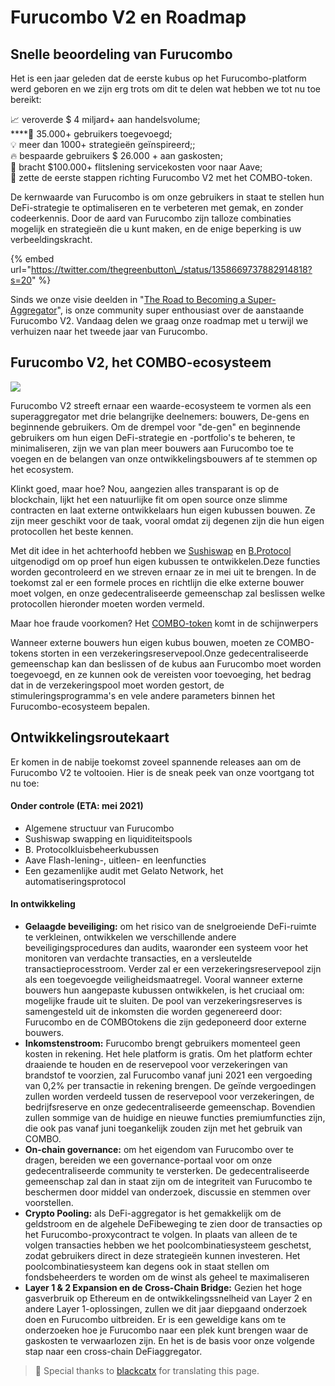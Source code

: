# Furucombo V2 en Roadmap

## **Snelle beoordeling van Furucombo**

Het is een jaar geleden dat de eerste kubus op het Furucombo-platform werd geboren en we zijn erg trots om dit te delen wat hebben we tot nu toe bereikt:

📈 veroverde $ 4 miljard+ aan handelsvolume;  
****👤 35.000+ gebruikers toegevoegd;  
💡 meer dan 1000+ strategieën geïnspireerd;;  
🔥 bespaarde gebruikers $ 26.000 + aan gaskosten;   
🥇 bracht $100.000+ flitslening servicekosten voor naar Aave;  
💜 zette de eerste stappen richting Furucombo V2 met het COMBO-token.

De kernwaarde van Furucombo is om onze gebruikers in staat te stellen hun DeFi-strategie te optimaliseren en te verbeteren met gemak, en zonder codeerkennis. Door de aard van Furucombo zijn talloze combinaties mogelijk en strategieën die u kunt maken, en de enige beperking is uw verbeeldingskracht.

{% embed url="https://twitter.com/thegreenbutton\_/status/1358669737882914818?s=20" %}

Sinds we onze visie deelden in "[The Road to Becoming a Super-Aggregator](https://medium.com/furucombo/the-road-to-becoming-a-super-aggregator-cbd2566a1990)", is onze community super enthousiast over de aanstaande Furucombo V2. Vandaag delen we graag onze roadmap met u terwijl we verhuizen naar het tweede jaar van Furucombo.

## **Furucombo V2, het COMBO-ecosysteem**

![](https://lh6.googleusercontent.com/P98iLN86cqmt5WTT8xiJqbFgk5AAePEop6DYSx8ugWARswpLE4zMTGc9aet-V_huzdqyWkJRI4-h9habxoVg0h39u2PRWDivlppzItUc2DnvkFi70veuu8CpFKAiwhksSVHHNG7r)

Furucombo V2 streeft ernaar een waarde-ecosysteem te vormen als een superaggregator met drie belangrijke deelnemers: bouwers, De-gens en beginnende gebruikers. Om de drempel voor "de-gen" en beginnende gebruikers om hun eigen DeFi-strategie en -portfolio's te beheren, te minimaliseren, zijn we van plan meer bouwers aan Furucombo toe te voegen en de belangen van onze ontwikkelingsbouwers af te stemmen op het ecosystem.

Klinkt goed, maar hoe? Nou, aangezien alles transparant is op de blockchain, lijkt het een natuurlijke fit om open source onze slimme contracten en laat externe ontwikkelaars hun eigen kubussen bouwen. Ze zijn meer geschikt voor de taak, vooral omdat zij degenen zijn die hun eigen protocollen het beste kennen.

Met dit idee in het achterhoofd hebben we [Sushiswap](https://twitter.com/SushiSwap) en [B.Protocol](https://twitter.com/bprotocoleth) uitgenodigd om op proef hun eigen kubussen te ontwikkelen.Deze functies worden gecontroleerd en we streven ernaar ze in mei uit te brengen. In de toekomst zal er een formele proces en richtlijn die elke externe bouwer moet volgen, en onze gedecentraliseerde gemeenschap zal beslissen welke protocollen hieronder moeten worden vermeld.

Maar hoe fraude voorkomen? Het [COMBO-token](https://medium.com/furucombo/introducing-combo-token-99f34eb05295) komt in de schijnwerpers 

Wanneer externe bouwers hun eigen kubus bouwen, moeten ze COMBO-tokens storten in een verzekeringsreservepool.Onze gedecentraliseerde gemeenschap kan dan beslissen of de kubus aan Furucombo moet worden toegevoegd, en ze kunnen ook de vereisten voor toevoeging, het bedrag dat in de verzekeringspool moet worden gestort, de stimuleringsprogramma's en vele andere parameters binnen het Furucombo-ecosysteem bepalen.

## **Ontwikkelingsroutekaart**

Er komen in de nabije toekomst zoveel spannende releases aan om de Furucombo V2 te voltooien. Hier is de sneak peek van onze voortgang tot nu toe:

#### Onder controle \(ETA: mei 2021\)

* Algemene structuur van Furucombo
* Sushiswap swapping en liquiditeitspools
* B. Protocolkluisbeheerkubussen
* Aave Flash-lening-, uitleen- en leenfuncties
* Een gezamenlijke audit met Gelato Network, het automatiseringsprotocol

#### **In ontwikkeling**

* **Gelaagde beveiliging:** om het risico van de snelgroeiende DeFi-ruimte te verkleinen, ontwikkelen we verschillende andere beveiligingsprocedures dan audits, waaronder een systeem voor het monitoren van verdachte transacties, en a versleutelde transactieprocesstroom. Verder zal er een verzekeringsreservepool zijn als een toegevoegde veiligheidsmaatregel. Vooral wanneer externe bouwers hun aangepaste kubussen ontwikkelen, is het cruciaal om: mogelijke fraude uit te sluiten. De pool van verzekeringsreserves is samengesteld uit de inkomsten die worden gegenereerd door: Furucombo en de COMBOtokens die zijn gedeponeerd door externe bouwers.
* **Inkomstenstroom:** Furucombo brengt gebruikers momenteel geen kosten in rekening. Het hele platform is gratis. Om het platform echter draaiende te houden en de reservepool voor verzekeringen van brandstof te voorzien, zal Furucombo vanaf juni 2021 een vergoeding van 0,2% per transactie in rekening brengen. De geïnde vergoedingen zullen worden verdeeld tussen de reservepool voor verzekeringen, de bedrijfsreserve en onze gedecentraliseerde gemeenschap. Bovendien zullen sommige van de huidige en nieuwe functies premiumfuncties zijn, die ook pas vanaf juni toegankelijk zouden zijn met het gebruik van COMBO.
* **On-chain governance:** om het eigendom van Furucombo over te dragen, bereiden we een governance-portaal voor om onze gedecentraliseerde community te versterken. De gedecentraliseerde gemeenschap zal dan in staat zijn om de integriteit van Furucombo te beschermen door middel van onderzoek, discussie en stemmen over voorstellen.
* **Crypto Pooling:** als DeFi-aggregator is het gemakkelijk om de geldstroom en de algehele DeFibeweging te zien door de transacties op het Furucombo-proxycontract te volgen. In plaats van alleen de te volgen transacties hebben we het poolcombinatiesysteem geschetst, zodat gebruikers direct in deze strategieën kunnen investeren. Het poolcombinatiesysteem kan degens ook in staat stellen om fondsbeheerders te worden om de winst als geheel te maximaliseren
* **Layer 1 & 2 Expansion en de Cross-Chain Bridge:** Gezien het hoge gasverbruik op Ethereum en de ontwikkelingssnelheid van Layer 2 en andere Layer 1-oplossingen, zullen we dit jaar diepgaand onderzoek doen en Furucombo uitbreiden. Er is een geweldige kans om te onderzoeken hoe je Furucombo naar een plek kunt brengen waar de gaskosten te verwaarlozen zijn. En het is de basis voor onze volgende stap naar een cross-chain DeFiaggregator.



> 🧊 Special thanks to [blackcatx](https://twitter.com/gaintodayx) for translating this page.

